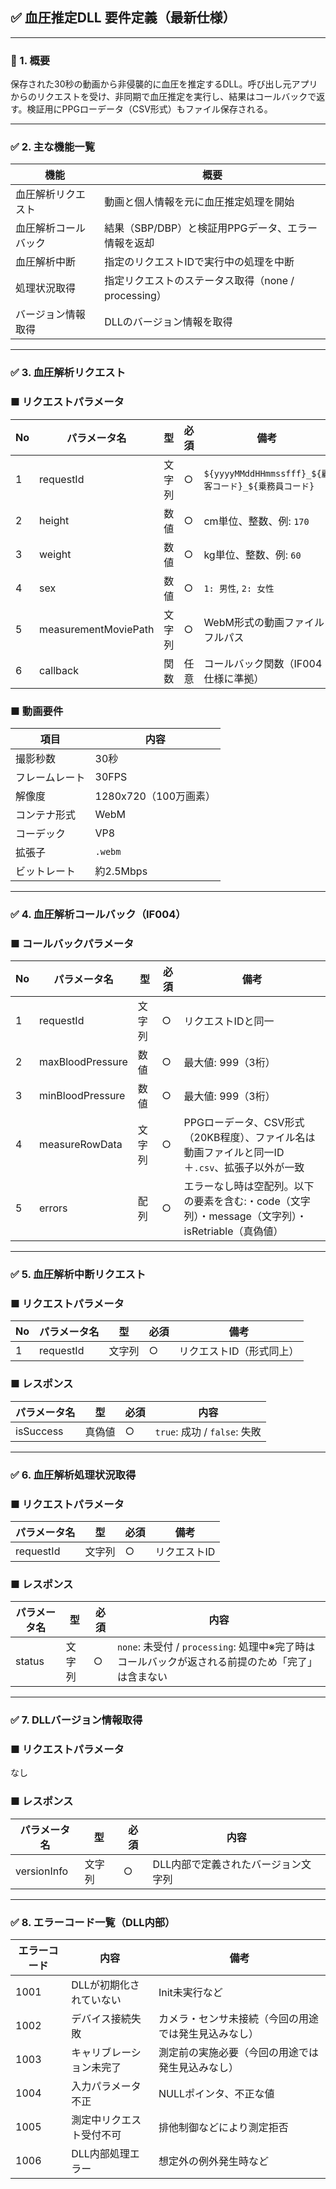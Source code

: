 ## ✅ 血圧推定DLL 要件定義（最新仕様）

---

### 📝 1. 概要

保存された30秒の動画から非侵襲的に血圧を推定するDLL。呼び出し元アプリからのリクエストを受け、非同期で血圧推定を実行し、結果はコールバックで返す。検証用にPPGローデータ（CSV形式）もファイル保存される。

---

### ✅ 2. 主な機能一覧

| 機能 | 概要 |
| --- | --- |
| 血圧解析リクエスト | 動画と個人情報を元に血圧推定処理を開始 |
| 血圧解析コールバック | 結果（SBP/DBP）と検証用PPGデータ、エラー情報を返却 |
| 血圧解析中断 | 指定のリクエストIDで実行中の処理を中断 |
| 処理状況取得 | 指定リクエストのステータス取得（none / processing） |
| バージョン情報取得 | DLLのバージョン情報を取得 |

---

### ✅ 3. 血圧解析リクエスト

### ■ リクエストパラメータ

| No | パラメータ名 | 型 | 必須 | 備考 |
| --- | --- | --- | --- | --- |
| 1 | requestId | 文字列 | ○ | `${yyyyMMddHHmmssfff}_${顧客コード}_${乗務員コード}` |
| 2 | height | 数値 | ○ | cm単位、整数、例: `170` |
| 3 | weight | 数値 | ○ | kg単位、整数、例: `60` |
| 4 | sex | 数値 | ○ | `1: 男性`, `2: 女性` |
| 5 | measurementMoviePath | 文字列 | ○ | WebM形式の動画ファイルフルパス |
| 6 | callback | 関数 | 任意 | コールバック関数（IF004仕様に準拠） |

### ■ 動画要件

| 項目 | 内容 |
| --- | --- |
| 撮影秒数 | 30秒 |
| フレームレート | 30FPS |
| 解像度 | 1280x720（100万画素） |
| コンテナ形式 | WebM |
| コーデック | VP8 |
| 拡張子 | `.webm` |
| ビットレート | 約2.5Mbps |

---

### ✅ 4. 血圧解析コールバック（IF004）

### ■ コールバックパラメータ

| No | パラメータ名 | 型 | 必須 | 備考 |
| --- | --- | --- | --- | --- |
| 1 | requestId | 文字列 | ○ | リクエストIDと同一 |
| 2 | maxBloodPressure | 数値 | ○ | 最大値: 999（3桁） |
| 3 | minBloodPressure | 数値 | ○ | 最大値: 999（3桁） |
| 4 | measureRowData | 文字列 | ○ | PPGローデータ、CSV形式（20KB程度）、ファイル名は動画ファイルと同一ID＋`.csv`、拡張子以外が一致 |
| 5 | errors | 配列 | ○ | エラーなし時は空配列。以下の要素を含む:・code（文字列）・message（文字列）・isRetriable（真偽値） |

---

### ✅ 5. 血圧解析中断リクエスト

### ■ リクエストパラメータ

| No | パラメータ名 | 型 | 必須 | 備考 |
| --- | --- | --- | --- | --- |
| 1 | requestId | 文字列 | ○ | リクエストID（形式同上） |

### ■ レスポンス

| パラメータ名 | 型 | 必須 | 内容 |
| --- | --- | --- | --- |
| isSuccess | 真偽値 | ○ | `true`: 成功 / `false`: 失敗 |

---

### ✅ 6. 血圧解析処理状況取得

### ■ リクエストパラメータ

| パラメータ名 | 型 | 必須 | 備考 |
| --- | --- | --- | --- |
| requestId | 文字列 | ○ | リクエストID |

### ■ レスポンス

| パラメータ名 | 型 | 必須 | 内容 |
| --- | --- | --- | --- |
| status | 文字列 | ○ | `none`: 未受付 / `processing`: 処理中※完了時はコールバックが返される前提のため「完了」は含まない |

---

### ✅ 7. DLLバージョン情報取得

### ■ リクエストパラメータ

なし

### ■ レスポンス

| パラメータ名 | 型 | 必須 | 内容 |
| --- | --- | --- | --- |
| versionInfo | 文字列 | ○ | DLL内部で定義されたバージョン文字列 |

---

### ✅ 8. エラーコード一覧（DLL内部）

| エラーコード | 内容 | 備考 |
| --- | --- | --- |
| 1001 | DLLが初期化されていない | Init未実行など |
| 1002 | デバイス接続失敗 | カメラ・センサ未接続（今回の用途では発生見込みなし） |
| 1003 | キャリブレーション未完了 | 測定前の実施必要（今回の用途では発生見込みなし） |
| 1004 | 入力パラメータ不正 | NULLポインタ、不正な値 |
| 1005 | 測定中リクエスト受付不可 | 排他制御などにより測定拒否 |
| 1006 | DLL内部処理エラー | 想定外の例外発生時など |
